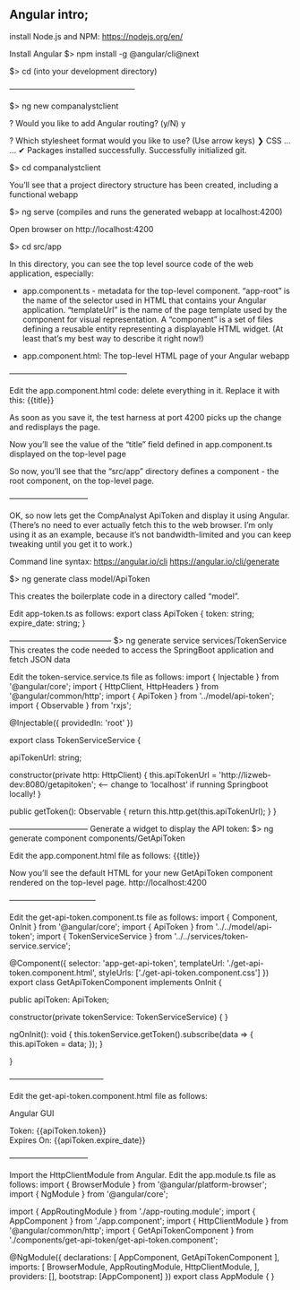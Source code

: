 Angular intro;
---------------

install Node.js and NPM: 
https://nodejs.org/en/

Install Angular
$> npm install -g @angular/cli@next

$> cd (into your development directory)

————————————————

$> ng new companalystclient

? Would you like to add Angular routing? (y/N) y

? Which stylesheet format would you like to use? (Use arrow keys)
❯ CSS
…
…
✔ Packages installed successfully.
    Successfully initialized git.

$> cd companalystclient

You’ll see that a project directory structure has been created, including a functional webapp

$> ng serve (compiles and runs the generated webapp at localhost:4200)

Open browser on http://localhost:4200

$> cd src/app

In this directory, you can see the top level source code of the web application, especially: 

* app.component.ts - metadata for the top-level component. “app-root” is the name of the selector used in HTML that contains your Angular application. “templateUrl” is the name of the page template used by the component for visual representation. A “component” is a set of files defining a reusable entity representing a displayable HTML widget. (At least that’s my best way to describe it right now!)

* app.component.html:  The top-level HTML page of your Angular webapp

———————————————


Edit the app.component.html code: 
delete everything in it. Replace it with this:
{{title}}

As soon as you save it, the test harness at port 4200 picks up the change and redisplays the page.

Now you’ll see the value of the “title” field defined in app.component.ts displayed on the top-level page

So now, you’ll see that the “src/app” directory defines a component - the root component, on the top-level page.

——————————


OK, so now lets get the CompAnalyst ApiToken and display it using Angular. (There’s no need to ever actually fetch this to the web browser. I’m only using it as an example, because it’s not bandwidth-limited and you can keep tweaking until you get it to work.)

Command line syntax:
https://angular.io/cli 
https://angular.io/cli/generate 

$> ng generate class model/ApiToken

This creates the boilerplate code in a directory called “model”. 

Edit app-token.ts as follows:
export class ApiToken {
	token: string;
	expire_date: string;
}
 
—————————————
$> ng generate service services/TokenService
This creates the code needed to access the SpringBoot application and fetch JSON data

Edit the token-service.service.ts file as follows:
import { Injectable } from '@angular/core';
import { HttpClient, HttpHeaders } from '@angular/common/http';
import { ApiToken } from '../model/api-token';
import { Observable } from 'rxjs';

@Injectable({
  providedIn: 'root'
})

export class TokenServiceService {

  apiTokenUrl: string;

  constructor(private http: HttpClient) {
  	this.apiTokenUrl = 'http://lizweb-dev:8080/getapitoken';   <— change to ‘localhost’ if running Springboot locally!
  }

  public getToken(): Observable<ApiToken> {
    return this.http.get<ApiToken>(this.apiTokenUrl);
  }
}

——————————
Generate a widget to display the API token:
$> ng generate component components/GetApiToken 

Edit the app.component.html file as follows:
{{title}}
<app-get-api-token>
</app-get-api-token>

Now you’ll see the default HTML for your new GetApiToken component rendered on the top-level page.
http://localhost:4200

———————————


Edit the get-api-token.component.ts file as follows:
import { Component, OnInit } from '@angular/core';
import { ApiToken } from '../../model/api-token';
import { TokenServiceService } from '../../services/token-service.service';

@Component({
  selector: 'app-get-api-token',
  templateUrl: './get-api-token.component.html',
  styleUrls: ['./get-api-token.component.css']
})
export class GetApiTokenComponent implements OnInit {

  public apiToken: ApiToken;

  constructor(private tokenService: TokenServiceService) { }

  ngOnInit(): void {
  this.tokenService.getToken().subscribe(data => {
      this.apiToken = data;
    });
  }

}

————————————

Edit the get-api-token.component.html file as follows:
<p>Angular GUI</p>
Token: {{apiToken.token}}
<br>
Expires On: {{apiToken.expire_date}}

——————————

Import the HttpClientModule from Angular.
Edit the app.module.ts file as follows:
import { BrowserModule } from '@angular/platform-browser';
import { NgModule } from '@angular/core';

import { AppRoutingModule } from './app-routing.module';
import { AppComponent } from './app.component';
import { HttpClientModule } from '@angular/common/http';
import { GetApiTokenComponent } from './components/get-api-token/get-api-token.component';


@NgModule({
  declarations: [
    AppComponent,
    GetApiTokenComponent
  ],
  imports: [
    BrowserModule,
    AppRoutingModule,
    HttpClientModule,
  ],
  providers: [],
  bootstrap: [AppComponent]
})
export class AppModule { }
